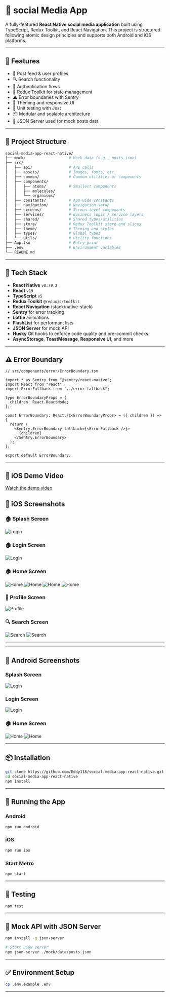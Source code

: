 
# 📱 social Media App

A fully-featured **React Native social media application** built using TypeScript, Redux Toolkit, and React Navigation. This project is structured following atomic design principles and supports both Android and iOS platforms.

---

## 🚀 Features

- 📸 Post feed & user profiles
- 🔍 Search functionality
- 🔐 Authentication flows
- 🧠 Redux Toolkit for state management
- ⚠️ Error boundaries with Sentry
- 🎨 Theming and responsive UI
- 🧪 Unit testing with Jest
- 📦 Modular and scalable architecture
- 📡 JSON Server used for mock posts data

---

## 📁 Project Structure

```bash
social-media-app-react-native/
├── mock/                   # Mock data (e.g., posts.json)
├── src/
│   ├── api/                # API calls
│   ├── assets/             # Images, fonts, etc.
│   ├── common/             # Common utilities or components
│   ├── components/
│   │   ├── atoms/          # Smallest components
│   │   ├── molecules/
│   │   └── organisms/
│   ├── constants/          # App-wide constants
│   ├── navigation/         # Navigation setup
│   ├── screens/            # Screen-level components
│   ├── services/           # Business logic / service layers
│   ├── shared/             # Shared types/utilities
│   ├── store/              # Redux Toolkit store and slices
│   ├── theme/              # Theming and styles
│   ├── types/              # Global types
│   └── utils/              # Utility functions
├── App.tsx                 # Entry point
├── .env                    # Environment variables
└── README.md
```

---

## 🧰 Tech Stack

- **React Native** `v0.79.2`
- **React** `v19`
- **TypeScript** `v5`
- **Redux Toolkit** `@reduxjs/toolkit`
- **React Navigation** (stack/native-stack)
- **Sentry** for error tracking
- **Lottie** animations
- **FlashList** for performant lists
- **JSON Server** for mock API
- **Husky** Git hooks to enforce code quality and pre-commit checks.
- **AsyncStorage**, **ToastMessage**, **Responsive UI**, and more

---

## ⚠️ Error Boundary

```tsx
// src/components/error/ErrorBoundary.tsx

import * as Sentry from "@sentry/react-native";
import React from "react";
import ErrorFallback from "../error-fallback";

type ErrorBoundaryProps = {
  children: React.ReactNode;
};

const ErrorBoundary: React.FC<ErrorBoundaryProps> = ({ children }) => {
  return (
    <Sentry.ErrorBoundary fallback={<ErrorFallback />}>
      {children}
    </Sentry.ErrorBoundary>
  );
};

export default ErrorBoundary;
```

---

## 📸 iOS Demo Video

[Watch the demo video](./src/assets/demo-videos/ios-demo.mov)

## 📸 iOS Screenshots


### 🏠 Splash Screen
![Login](screenshots/splash.png)

### 🏠 Login Screen
![Login](screenshots/login.png)

### 🏠 Home Screen
![Home](screenshots/home.png)
![Home](screenshots/home_1.png)
![Home](screenshots/home_2.png)
![Home](screenshots/home_3.png)

### 👤 Profile Screen
![Profile](screenshots/profile.png)

### 🔍 Search Screen
![Search](screenshots/search.png)
![Search](screenshots/search-results.png)

---

---

## 📸 Android Screenshots


###  Splash Screen
![Login](screenshots/android-splash.png)

###  Login Screen
![Login](screenshots/android-login.png)

### 🏠 Home Screen
![Home](screenshots/android-home.png)
![Home](screenshots/android-home-1.png)

---

## 📦 Installation

```bash
git clone https://github.com/Eddy118/social-media-app-react-native.git
cd social-media-app-react-native
npm install
```

---

## 📱 Running the App

### Android
```bash
npm run android
```

### iOS
```bash
npm run ios
```

### Start Metro
```bash
npm start
```

---

## 🧪 Testing

```bash
npm test
```

---

## 🧬 Mock API with JSON Server

```bash
npm install -g json-server

# Start JSON server
npx json-server ./mock/data/posts.json
```

---

## ✅ Environment Setup

```bash
cp .env.example .env
```

---
